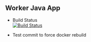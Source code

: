 ## Worker Java App

* Build Status  
[![Build Status](http://172.23.134.213:8080/buildStatus/icon?job=instavote%2Fworker-build)](http://172.23.134.213:8080/job/instavote/job/worker-build/)

* Test commit to force docker rebuild  